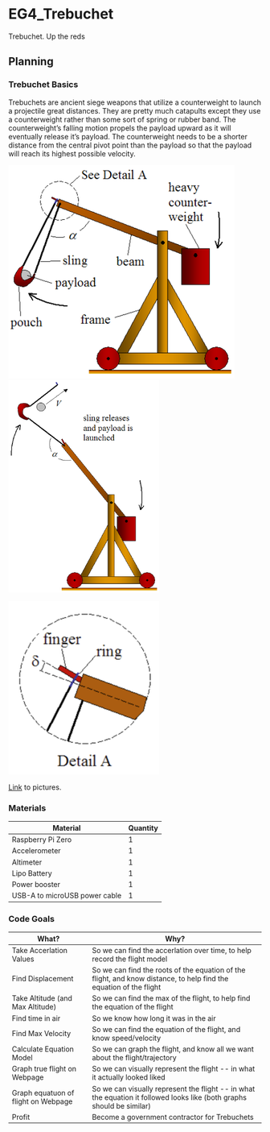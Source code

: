 # EG4_Trebuchet
Trebuchet. Up the reds

## Planning

### Trebuchet Basics

Trebuchets are ancient siege weapons that utilize a counterweight to launch a projectile great distances. They are pretty much catapults except they use a counterweight rather than some sort of spring or rubber band. The counterweight’s falling motion propels the payload upward as it will eventually release it’s payload. The counterweight needs to be a shorter distance from the central pivot point than the payload so that the payload will reach its highest possible velocity. 


<p float="left">
  <img src="media/trebuchet.png" width="450" />
  <img src="media/trebuchet2.png" width="300" />
</p>

<img src="media/trebuchet3.PNG" width="300" />


[Link](https://www.real-world-physics-problems.com/trebuchet-physics.html) to pictures.


### Materials

| Material  | Quantity |
| ------------- | ------------- |
| Raspberry Pi Zero  | 1 |
| Accelerometer | 1 |
| Altimeter | 1 |
| Lipo Battery | 1 |
| Power booster | 1 |
| USB-A to microUSB power cable | 1 |


### Code Goals

| What?  | Why? |
| ------------- | ------------- |
| Take Accerlation Values  | So we can find the accerlation over time, to help record the flight model|
| Find Displacement | So we can find the roots of the equation of the flight, and know distance, to help find the equation of the flight  |
| Take Altitude (and Max Altitude) | So we can find the max of the flight, to help find the equation of the flight |
| Find time in air | So we know how long it was in the air |
| Find Max Velocity | So we can find the equation of the flight, and know speed/velocity |
| Calculate Equation Model | So we can graph the flight, and know all we want about the flight/trajectory |
| Graph true flight on Webpage | So we can visually represent the flight -- in what it actually looked liked |
| Graph equatuon of flight on Webpage | So we can visually represent the flight -- in what the equation it followed looks like (both graphs should be similar) |
| Profit | Become a government contractor for Trebuchets|


